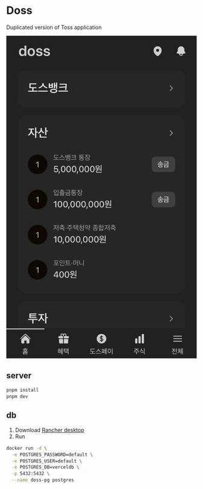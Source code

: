 # Doss

Duplicated version of Toss application

![demo](./public/demo.jpg)

## server

```bash
pnpm install
pnpm dev
```

## db

1. Download [Rancher desktop](https://rancherdesktop.io/)
2. Run

```bash
docker run -d \
  -e POSTGRES_PASSWORD=default \
  -e POSTGRES_USER=default \
  -e POSTGRES_DB=verceldb \
  -p 5432:5432 \
  --name doss-pg postgres
```
